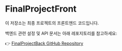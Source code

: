 # FinalProjectFront
이 저장소는 최종 프로젝트의 프론트엔드 코드입니다.

백엔드 관련 설정 및 API 문서는 아래 레포지토리를 참고하세요: 

👉 [FinalProjectBack GitHub Repository](https://github.com/KB-its-your-life-Final-Project/FinalProjectBack/blob/main/CONTRIBUTING.md)

